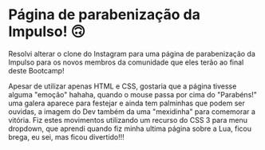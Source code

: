 # Página de parabenização da Impulso! 🙃

Resolvi alterar o clone do Instagram para uma página de parabenização da Impulso para os novos membros da comunidade que eles terão ao final deste Bootcamp!

Apesar de utilizar apenas HTML e CSS, gostaria que a página tivesse alguma "emoção" hahaha, quando o mouse passa por cima do "Parabéns!" uma galera aparece para festejar e ainda tem palminhas que podem ser ouvidas, a imagem do Dev também da uma "mexidinha" para comemorar a vitória.
Fiz estes movimentos utilizando um recurso do CSS 3 para menu dropdown, que aprendi quando fiz minha ultima página sobre a Lua, ficou brega, eu sei, mas ficou divertido!!!

